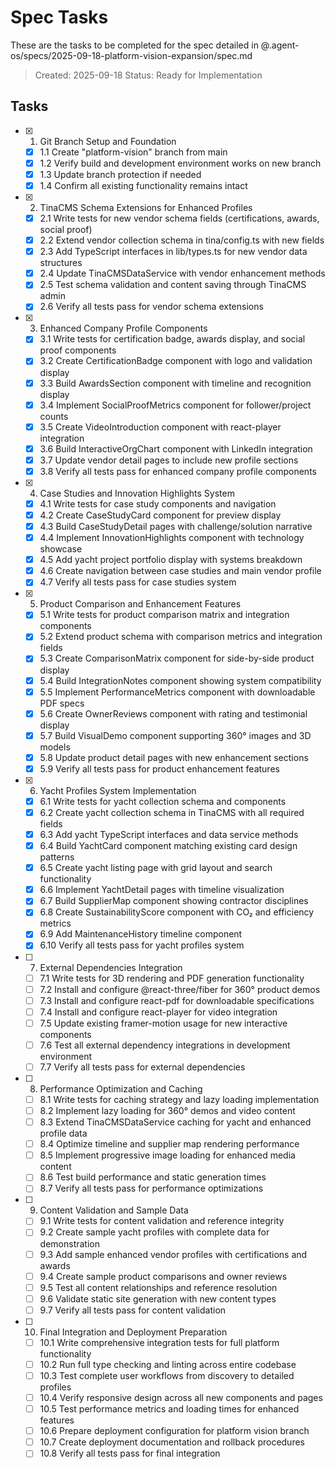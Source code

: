 # Spec Tasks

These are the tasks to be completed for the spec detailed in @.agent-os/specs/2025-09-18-platform-vision-expansion/spec.md

> Created: 2025-09-18
> Status: Ready for Implementation

## Tasks

- [x] 1. Git Branch Setup and Foundation
  - [x] 1.1 Create "platform-vision" branch from main
  - [x] 1.2 Verify build and development environment works on new branch
  - [x] 1.3 Update branch protection if needed
  - [x] 1.4 Confirm all existing functionality remains intact

- [x] 2. TinaCMS Schema Extensions for Enhanced Profiles
  - [x] 2.1 Write tests for new vendor schema fields (certifications, awards, social proof)
  - [x] 2.2 Extend vendor collection schema in tina/config.ts with new fields
  - [x] 2.3 Add TypeScript interfaces in lib/types.ts for new vendor data structures
  - [x] 2.4 Update TinaCMSDataService with vendor enhancement methods
  - [x] 2.5 Test schema validation and content saving through TinaCMS admin
  - [x] 2.6 Verify all tests pass for vendor schema extensions

- [x] 3. Enhanced Company Profile Components
  - [x] 3.1 Write tests for certification badge, awards display, and social proof components
  - [x] 3.2 Create CertificationBadge component with logo and validation display
  - [x] 3.3 Build AwardsSection component with timeline and recognition display
  - [x] 3.4 Implement SocialProofMetrics component for follower/project counts
  - [x] 3.5 Create VideoIntroduction component with react-player integration
  - [x] 3.6 Build InteractiveOrgChart component with LinkedIn integration
  - [x] 3.7 Update vendor detail pages to include new profile sections
  - [x] 3.8 Verify all tests pass for enhanced company profile components

- [x] 4. Case Studies and Innovation Highlights System
  - [x] 4.1 Write tests for case study components and navigation
  - [x] 4.2 Create CaseStudyCard component for preview display
  - [x] 4.3 Build CaseStudyDetail pages with challenge/solution narrative
  - [x] 4.4 Implement InnovationHighlights component with technology showcase
  - [x] 4.5 Add yacht project portfolio display with systems breakdown
  - [x] 4.6 Create navigation between case studies and main vendor profile
  - [x] 4.7 Verify all tests pass for case studies system

- [x] 5. Product Comparison and Enhancement Features
  - [x] 5.1 Write tests for product comparison matrix and integration components
  - [x] 5.2 Extend product schema with comparison metrics and integration fields
  - [x] 5.3 Create ComparisonMatrix component for side-by-side product display
  - [x] 5.4 Build IntegrationNotes component showing system compatibility
  - [x] 5.5 Implement PerformanceMetrics component with downloadable PDF specs
  - [x] 5.6 Create OwnerReviews component with rating and testimonial display
  - [x] 5.7 Build VisualDemo component supporting 360° images and 3D models
  - [x] 5.8 Update product detail pages with new enhancement sections
  - [x] 5.9 Verify all tests pass for product enhancement features

- [x] 6. Yacht Profiles System Implementation
  - [x] 6.1 Write tests for yacht collection schema and components
  - [x] 6.2 Create yacht collection schema in TinaCMS with all required fields
  - [x] 6.3 Add yacht TypeScript interfaces and data service methods
  - [x] 6.4 Build YachtCard component matching existing card design patterns
  - [x] 6.5 Create yacht listing page with grid layout and search functionality
  - [x] 6.6 Implement YachtDetail pages with timeline visualization
  - [x] 6.7 Build SupplierMap component showing contractor disciplines
  - [x] 6.8 Create SustainabilityScore component with CO₂ and efficiency metrics
  - [x] 6.9 Add MaintenanceHistory timeline component
  - [x] 6.10 Verify all tests pass for yacht profiles system

- [ ] 7. External Dependencies Integration
  - [ ] 7.1 Write tests for 3D rendering and PDF generation functionality
  - [ ] 7.2 Install and configure @react-three/fiber for 360° product demos
  - [ ] 7.3 Install and configure react-pdf for downloadable specifications
  - [ ] 7.4 Install and configure react-player for video integration
  - [ ] 7.5 Update existing framer-motion usage for new interactive components
  - [ ] 7.6 Test all external dependency integrations in development environment
  - [ ] 7.7 Verify all tests pass for external dependencies

- [ ] 8. Performance Optimization and Caching
  - [ ] 8.1 Write tests for caching strategy and lazy loading implementation
  - [ ] 8.2 Implement lazy loading for 360° demos and video content
  - [ ] 8.3 Extend TinaCMSDataService caching for yacht and enhanced profile data
  - [ ] 8.4 Optimize timeline and supplier map rendering performance
  - [ ] 8.5 Implement progressive image loading for enhanced media content
  - [ ] 8.6 Test build performance and static generation times
  - [ ] 8.7 Verify all tests pass for performance optimizations

- [ ] 9. Content Validation and Sample Data
  - [ ] 9.1 Write tests for content validation and reference integrity
  - [ ] 9.2 Create sample yacht profiles with complete data for demonstration
  - [ ] 9.3 Add sample enhanced vendor profiles with certifications and awards
  - [ ] 9.4 Create sample product comparisons and owner reviews
  - [ ] 9.5 Test all content relationships and reference resolution
  - [ ] 9.6 Validate static site generation with new content types
  - [ ] 9.7 Verify all tests pass for content validation

- [ ] 10. Final Integration and Deployment Preparation
  - [ ] 10.1 Write comprehensive integration tests for full platform functionality
  - [ ] 10.2 Run full type checking and linting across entire codebase
  - [ ] 10.3 Test complete user workflows from discovery to detailed profiles
  - [ ] 10.4 Verify responsive design across all new components and pages
  - [ ] 10.5 Test performance metrics and loading times for enhanced features
  - [ ] 10.6 Prepare deployment configuration for platform vision branch
  - [ ] 10.7 Create deployment documentation and rollback procedures
  - [ ] 10.8 Verify all tests pass for final integration